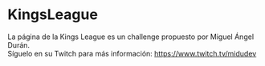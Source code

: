 # KingsLeague
La página de la Kings League es un challenge propuesto por Miguel Ángel Durán.
<br/>
Síguelo en su Twitch para más información: https://www.twitch.tv/midudev
